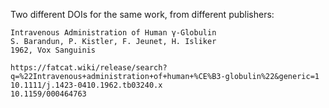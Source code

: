 
Two different DOIs for the same work, from different publishers:

    Intravenous Administration of Human γ-Globulin
    S. Barandun, P. Kistler, F. Jeunet, H. Isliker
    1962, Vox Sanguinis

    https://fatcat.wiki/release/search?q=%22Intravenous+administration+of+human+%CE%B3-globulin%22&generic=1
    10.1111/j.1423-0410.1962.tb03240.x
    10.1159/000464763
